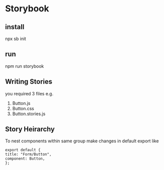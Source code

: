 # Storybook

## install

npx sb init

## run

npm run storybook

## Writing Stories

you required 3 files
e.g.

1. Button.js
2. Button.css
3. Button.stories.js

## Story Heirarchy

To nest components within same group make changes in default export like

```
export default {
title: "Form/Button",
component: Button,
};

```
